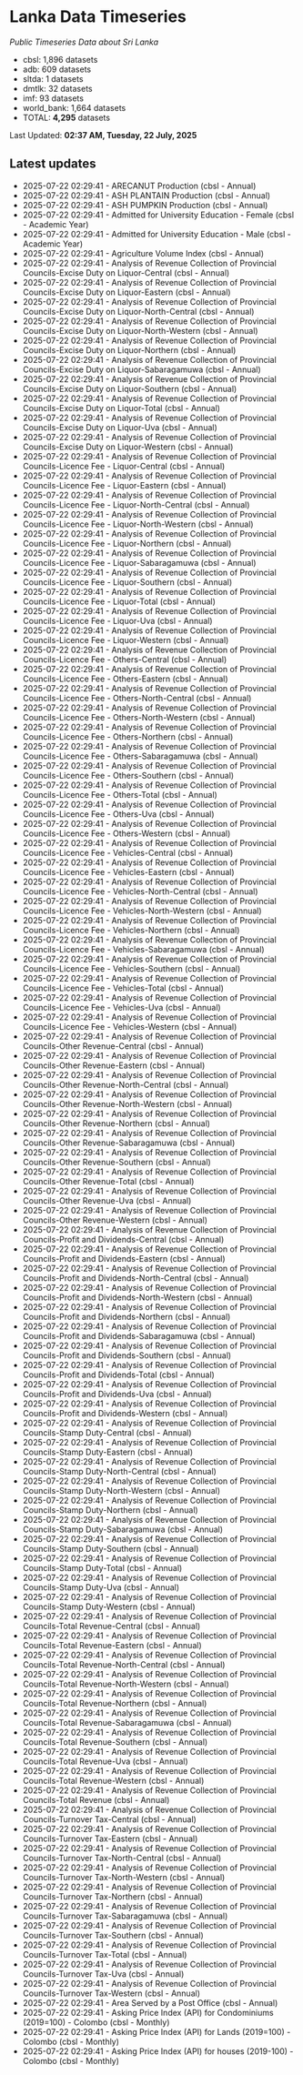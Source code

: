 # Lanka Data Timeseries
*Public Timeseries Data about Sri Lanka*

* cbsl: 1,896 datasets
* adb: 609 datasets
* sltda: 1 datasets
* dmtlk: 32 datasets
* imf: 93 datasets
* world_bank: 1,664 datasets
* TOTAL: **4,295** datasets

Last Updated: **02:37 AM, Tuesday, 22 July, 2025**

## Latest updates

* 2025-07-22 02:29:41 - ARECANUT Production (cbsl - Annual)
* 2025-07-22 02:29:41 - ASH PLANTAIN Production (cbsl - Annual)
* 2025-07-22 02:29:41 - ASH PUMPKIN Production (cbsl - Annual)
* 2025-07-22 02:29:41 - Admitted for University Education - Female (cbsl - Academic Year)
* 2025-07-22 02:29:41 - Admitted for University Education - Male (cbsl - Academic Year)
* 2025-07-22 02:29:41 - Agriculture Volume Index (cbsl - Annual)
* 2025-07-22 02:29:41 - Analysis of Revenue Collection of Provincial Councils-Excise Duty on Liquor-Central (cbsl - Annual)
* 2025-07-22 02:29:41 - Analysis of Revenue Collection of Provincial Councils-Excise Duty on Liquor-Eastern (cbsl - Annual)
* 2025-07-22 02:29:41 - Analysis of Revenue Collection of Provincial Councils-Excise Duty on Liquor-North-Central (cbsl - Annual)
* 2025-07-22 02:29:41 - Analysis of Revenue Collection of Provincial Councils-Excise Duty on Liquor-North-Western (cbsl - Annual)
* 2025-07-22 02:29:41 - Analysis of Revenue Collection of Provincial Councils-Excise Duty on Liquor-Northern (cbsl - Annual)
* 2025-07-22 02:29:41 - Analysis of Revenue Collection of Provincial Councils-Excise Duty on Liquor-Sabaragamuwa (cbsl - Annual)
* 2025-07-22 02:29:41 - Analysis of Revenue Collection of Provincial Councils-Excise Duty on Liquor-Southern (cbsl - Annual)
* 2025-07-22 02:29:41 - Analysis of Revenue Collection of Provincial Councils-Excise Duty on Liquor-Total (cbsl - Annual)
* 2025-07-22 02:29:41 - Analysis of Revenue Collection of Provincial Councils-Excise Duty on Liquor-Uva (cbsl - Annual)
* 2025-07-22 02:29:41 - Analysis of Revenue Collection of Provincial Councils-Excise Duty on Liquor-Western (cbsl - Annual)
* 2025-07-22 02:29:41 - Analysis of Revenue Collection of Provincial Councils-Licence Fee - Liquor-Central (cbsl - Annual)
* 2025-07-22 02:29:41 - Analysis of Revenue Collection of Provincial Councils-Licence Fee - Liquor-Eastern (cbsl - Annual)
* 2025-07-22 02:29:41 - Analysis of Revenue Collection of Provincial Councils-Licence Fee - Liquor-North-Central (cbsl - Annual)
* 2025-07-22 02:29:41 - Analysis of Revenue Collection of Provincial Councils-Licence Fee - Liquor-North-Western (cbsl - Annual)
* 2025-07-22 02:29:41 - Analysis of Revenue Collection of Provincial Councils-Licence Fee - Liquor-Northern (cbsl - Annual)
* 2025-07-22 02:29:41 - Analysis of Revenue Collection of Provincial Councils-Licence Fee - Liquor-Sabaragamuwa (cbsl - Annual)
* 2025-07-22 02:29:41 - Analysis of Revenue Collection of Provincial Councils-Licence Fee - Liquor-Southern (cbsl - Annual)
* 2025-07-22 02:29:41 - Analysis of Revenue Collection of Provincial Councils-Licence Fee - Liquor-Total (cbsl - Annual)
* 2025-07-22 02:29:41 - Analysis of Revenue Collection of Provincial Councils-Licence Fee - Liquor-Uva (cbsl - Annual)
* 2025-07-22 02:29:41 - Analysis of Revenue Collection of Provincial Councils-Licence Fee - Liquor-Western (cbsl - Annual)
* 2025-07-22 02:29:41 - Analysis of Revenue Collection of Provincial Councils-Licence Fee - Others-Central (cbsl - Annual)
* 2025-07-22 02:29:41 - Analysis of Revenue Collection of Provincial Councils-Licence Fee - Others-Eastern (cbsl - Annual)
* 2025-07-22 02:29:41 - Analysis of Revenue Collection of Provincial Councils-Licence Fee - Others-North-Central (cbsl - Annual)
* 2025-07-22 02:29:41 - Analysis of Revenue Collection of Provincial Councils-Licence Fee - Others-North-Western (cbsl - Annual)
* 2025-07-22 02:29:41 - Analysis of Revenue Collection of Provincial Councils-Licence Fee - Others-Northern (cbsl - Annual)
* 2025-07-22 02:29:41 - Analysis of Revenue Collection of Provincial Councils-Licence Fee - Others-Sabaragamuwa (cbsl - Annual)
* 2025-07-22 02:29:41 - Analysis of Revenue Collection of Provincial Councils-Licence Fee - Others-Southern (cbsl - Annual)
* 2025-07-22 02:29:41 - Analysis of Revenue Collection of Provincial Councils-Licence Fee - Others-Total (cbsl - Annual)
* 2025-07-22 02:29:41 - Analysis of Revenue Collection of Provincial Councils-Licence Fee - Others-Uva (cbsl - Annual)
* 2025-07-22 02:29:41 - Analysis of Revenue Collection of Provincial Councils-Licence Fee - Others-Western (cbsl - Annual)
* 2025-07-22 02:29:41 - Analysis of Revenue Collection of Provincial Councils-Licence Fee - Vehicles-Central (cbsl - Annual)
* 2025-07-22 02:29:41 - Analysis of Revenue Collection of Provincial Councils-Licence Fee - Vehicles-Eastern (cbsl - Annual)
* 2025-07-22 02:29:41 - Analysis of Revenue Collection of Provincial Councils-Licence Fee - Vehicles-North-Central (cbsl - Annual)
* 2025-07-22 02:29:41 - Analysis of Revenue Collection of Provincial Councils-Licence Fee - Vehicles-North-Western (cbsl - Annual)
* 2025-07-22 02:29:41 - Analysis of Revenue Collection of Provincial Councils-Licence Fee - Vehicles-Northern (cbsl - Annual)
* 2025-07-22 02:29:41 - Analysis of Revenue Collection of Provincial Councils-Licence Fee - Vehicles-Sabaragamuwa (cbsl - Annual)
* 2025-07-22 02:29:41 - Analysis of Revenue Collection of Provincial Councils-Licence Fee - Vehicles-Southern (cbsl - Annual)
* 2025-07-22 02:29:41 - Analysis of Revenue Collection of Provincial Councils-Licence Fee - Vehicles-Total (cbsl - Annual)
* 2025-07-22 02:29:41 - Analysis of Revenue Collection of Provincial Councils-Licence Fee - Vehicles-Uva (cbsl - Annual)
* 2025-07-22 02:29:41 - Analysis of Revenue Collection of Provincial Councils-Licence Fee - Vehicles-Western (cbsl - Annual)
* 2025-07-22 02:29:41 - Analysis of Revenue Collection of Provincial Councils-Other Revenue-Central (cbsl - Annual)
* 2025-07-22 02:29:41 - Analysis of Revenue Collection of Provincial Councils-Other Revenue-Eastern (cbsl - Annual)
* 2025-07-22 02:29:41 - Analysis of Revenue Collection of Provincial Councils-Other Revenue-North-Central (cbsl - Annual)
* 2025-07-22 02:29:41 - Analysis of Revenue Collection of Provincial Councils-Other Revenue-North-Western (cbsl - Annual)
* 2025-07-22 02:29:41 - Analysis of Revenue Collection of Provincial Councils-Other Revenue-Northern (cbsl - Annual)
* 2025-07-22 02:29:41 - Analysis of Revenue Collection of Provincial Councils-Other Revenue-Sabaragamuwa (cbsl - Annual)
* 2025-07-22 02:29:41 - Analysis of Revenue Collection of Provincial Councils-Other Revenue-Southern (cbsl - Annual)
* 2025-07-22 02:29:41 - Analysis of Revenue Collection of Provincial Councils-Other Revenue-Total (cbsl - Annual)
* 2025-07-22 02:29:41 - Analysis of Revenue Collection of Provincial Councils-Other Revenue-Uva (cbsl - Annual)
* 2025-07-22 02:29:41 - Analysis of Revenue Collection of Provincial Councils-Other Revenue-Western (cbsl - Annual)
* 2025-07-22 02:29:41 - Analysis of Revenue Collection of Provincial Councils-Profit and Dividends-Central (cbsl - Annual)
* 2025-07-22 02:29:41 - Analysis of Revenue Collection of Provincial Councils-Profit and Dividends-Eastern (cbsl - Annual)
* 2025-07-22 02:29:41 - Analysis of Revenue Collection of Provincial Councils-Profit and Dividends-North-Central (cbsl - Annual)
* 2025-07-22 02:29:41 - Analysis of Revenue Collection of Provincial Councils-Profit and Dividends-North-Western (cbsl - Annual)
* 2025-07-22 02:29:41 - Analysis of Revenue Collection of Provincial Councils-Profit and Dividends-Northern (cbsl - Annual)
* 2025-07-22 02:29:41 - Analysis of Revenue Collection of Provincial Councils-Profit and Dividends-Sabaragamuwa (cbsl - Annual)
* 2025-07-22 02:29:41 - Analysis of Revenue Collection of Provincial Councils-Profit and Dividends-Southern (cbsl - Annual)
* 2025-07-22 02:29:41 - Analysis of Revenue Collection of Provincial Councils-Profit and Dividends-Total (cbsl - Annual)
* 2025-07-22 02:29:41 - Analysis of Revenue Collection of Provincial Councils-Profit and Dividends-Uva (cbsl - Annual)
* 2025-07-22 02:29:41 - Analysis of Revenue Collection of Provincial Councils-Profit and Dividends-Western (cbsl - Annual)
* 2025-07-22 02:29:41 - Analysis of Revenue Collection of Provincial Councils-Stamp Duty-Central (cbsl - Annual)
* 2025-07-22 02:29:41 - Analysis of Revenue Collection of Provincial Councils-Stamp Duty-Eastern (cbsl - Annual)
* 2025-07-22 02:29:41 - Analysis of Revenue Collection of Provincial Councils-Stamp Duty-North-Central (cbsl - Annual)
* 2025-07-22 02:29:41 - Analysis of Revenue Collection of Provincial Councils-Stamp Duty-North-Western (cbsl - Annual)
* 2025-07-22 02:29:41 - Analysis of Revenue Collection of Provincial Councils-Stamp Duty-Northern (cbsl - Annual)
* 2025-07-22 02:29:41 - Analysis of Revenue Collection of Provincial Councils-Stamp Duty-Sabaragamuwa (cbsl - Annual)
* 2025-07-22 02:29:41 - Analysis of Revenue Collection of Provincial Councils-Stamp Duty-Southern (cbsl - Annual)
* 2025-07-22 02:29:41 - Analysis of Revenue Collection of Provincial Councils-Stamp Duty-Total (cbsl - Annual)
* 2025-07-22 02:29:41 - Analysis of Revenue Collection of Provincial Councils-Stamp Duty-Uva (cbsl - Annual)
* 2025-07-22 02:29:41 - Analysis of Revenue Collection of Provincial Councils-Stamp Duty-Western (cbsl - Annual)
* 2025-07-22 02:29:41 - Analysis of Revenue Collection of Provincial Councils-Total Revenue-Central (cbsl - Annual)
* 2025-07-22 02:29:41 - Analysis of Revenue Collection of Provincial Councils-Total Revenue-Eastern (cbsl - Annual)
* 2025-07-22 02:29:41 - Analysis of Revenue Collection of Provincial Councils-Total Revenue-North-Central (cbsl - Annual)
* 2025-07-22 02:29:41 - Analysis of Revenue Collection of Provincial Councils-Total Revenue-North-Western (cbsl - Annual)
* 2025-07-22 02:29:41 - Analysis of Revenue Collection of Provincial Councils-Total Revenue-Northern (cbsl - Annual)
* 2025-07-22 02:29:41 - Analysis of Revenue Collection of Provincial Councils-Total Revenue-Sabaragamuwa (cbsl - Annual)
* 2025-07-22 02:29:41 - Analysis of Revenue Collection of Provincial Councils-Total Revenue-Southern (cbsl - Annual)
* 2025-07-22 02:29:41 - Analysis of Revenue Collection of Provincial Councils-Total Revenue-Uva (cbsl - Annual)
* 2025-07-22 02:29:41 - Analysis of Revenue Collection of Provincial Councils-Total Revenue-Western (cbsl - Annual)
* 2025-07-22 02:29:41 - Analysis of Revenue Collection of Provincial Councils-Total Revenue (cbsl - Annual)
* 2025-07-22 02:29:41 - Analysis of Revenue Collection of Provincial Councils-Turnover Tax-Central (cbsl - Annual)
* 2025-07-22 02:29:41 - Analysis of Revenue Collection of Provincial Councils-Turnover Tax-Eastern (cbsl - Annual)
* 2025-07-22 02:29:41 - Analysis of Revenue Collection of Provincial Councils-Turnover Tax-North-Central (cbsl - Annual)
* 2025-07-22 02:29:41 - Analysis of Revenue Collection of Provincial Councils-Turnover Tax-North-Western (cbsl - Annual)
* 2025-07-22 02:29:41 - Analysis of Revenue Collection of Provincial Councils-Turnover Tax-Northern (cbsl - Annual)
* 2025-07-22 02:29:41 - Analysis of Revenue Collection of Provincial Councils-Turnover Tax-Sabaragamuwa (cbsl - Annual)
* 2025-07-22 02:29:41 - Analysis of Revenue Collection of Provincial Councils-Turnover Tax-Southern (cbsl - Annual)
* 2025-07-22 02:29:41 - Analysis of Revenue Collection of Provincial Councils-Turnover Tax-Total (cbsl - Annual)
* 2025-07-22 02:29:41 - Analysis of Revenue Collection of Provincial Councils-Turnover Tax-Uva (cbsl - Annual)
* 2025-07-22 02:29:41 - Analysis of Revenue Collection of Provincial Councils-Turnover Tax-Western (cbsl - Annual)
* 2025-07-22 02:29:41 - Area Served by a Post Office (cbsl - Annual)
* 2025-07-22 02:29:41 - Asking Price Index (API) for Condominiums (2019=100) - Colombo (cbsl - Monthly)
* 2025-07-22 02:29:41 - Asking Price Index (API) for Lands (2019=100) - Colombo (cbsl - Monthly)
* 2025-07-22 02:29:41 - Asking Price Index (API) for houses (2019-100) - Colombo (cbsl - Monthly)